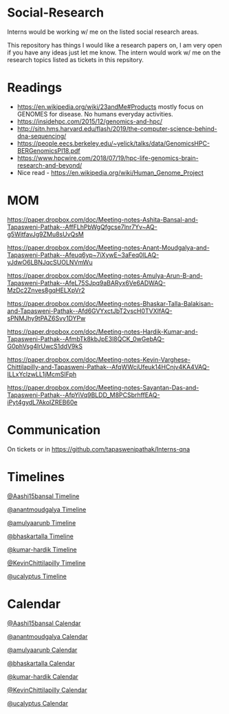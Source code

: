 # Social-Research
Interns would be working w/ me on the listed social research areas.

This repository has things I would like a research papers on, I am very open if you have any ideas just let me know. The intern would work w/ me on the research topics listed as tickets in this repsitory.

# Readings

- https://en.wikipedia.org/wiki/23andMe#Products mostly focus on GENOMES for disease. No humans everyday activities.
- https://insidehpc.com/2015/12/genomics-and-hpc/
- http://sitn.hms.harvard.edu/flash/2019/the-computer-science-behind-dna-sequencing/
- https://people.eecs.berkeley.edu/~yelick/talks/data/GenomicsHPC-BERGenomicsPI18.pdf
- https://www.hpcwire.com/2018/07/19/hpc-life-genomics-brain-research-and-beyond/
- Nice read - https://en.wikipedia.org/wiki/Human_Genome_Project

# MOM

https://paper.dropbox.com/doc/Meeting-notes-Ashita-Bansal-and-Tapasweni-Pathak--AffFLhPbWgQfgcse7lnr7Yv~AQ-g5WjtfavJg9ZMu8sUvQsM

https://paper.dropbox.com/doc/Meeting-notes-Anant-Moudgalya-and-Tapasweni-Pathak--Afeuq6yp~7iXywE~3aFeq0lLAQ-yJdwO6LBNJqcSUOLNVmWu

https://paper.dropbox.com/doc/Meeting-notes-Amulya-Arun-B-and-Tapasweni-Pathak--AfeL75SJpq9aBARyx6Ve6ADWAQ-MzDc2Znves8gqHELXpVr2

https://paper.dropbox.com/doc/Meeting-notes-Bhaskar-Talla-Balakisan-and-Tapasweni-Pathak--Afd6GVYxctJbT2vscH0TVXIfAQ-sPNMJhy9tPAZ6Svy1DYPw

https://paper.dropbox.com/doc/Meeting-notes-Hardik-Kumar-and-Tapasweni-Pathak--AfmbTk8kbJpE3l8QCK_0wGebAQ-G0phVsg4IrUwcS1ddV9kS

https://paper.dropbox.com/doc/Meeting-notes-Kevin-Varghese-Chittilapilly-and-Tapasweni-Pathak--AfqWWciUfeuk14HCnjv4KA4VAQ-ILLxYclzwLL1jMcmSIFph

https://paper.dropbox.com/doc/Meeting-notes-Sayantan-Das-and-Tapasweni-Pathak--AfpYiVq9BLDD_M8PCSbrhffEAQ-iPyt4gydL7AkoIZREB60e

# Communication

On tickets or in https://github.com/tapaswenipathak/Interns-qna

# Timelines

[@Aashi15bansal Timeline]()

[@anantmoudgalya Timeline](https://paper.dropbox.com/doc/Meeting-notes-Anant-Moudgalya-and-Tapasweni-Pathak-yJdwO6LBNJqcSUOLNVmWu)

[@amulyaarunb Timeline]()

[@bhaskartalla Timeline]()

[@kumar-hardik Timeline]()

[@KevinChittilapilly Timeline]()

[@ucalyptus Timeline]()

# Calendar

[@Aashi15bansal Calendar]()

[@anantmoudgalya Calendar](https://calendly.com/anantm/15min)

[@amulyaarunb Calendar](https://calendly.com/amulyaarunb/15min)

[@bhaskartalla Calendar]()

[@kumar-hardik Calendar]()

[@KevinChittilapilly Calendar]()

[@ucalyptus Calendar]()

